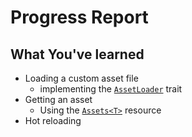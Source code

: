 # Progress Report

## What You've learned

* Loading a custom asset file
  * implementing the [`AssetLoader`](https://docs.rs/bevy/0.15.0-rc.2/bevy/asset/trait.AssetLoader.html) trait
* Getting an asset
  * Using the [`Assets<T>`](https://docs.rs/bevy/0.15.0-rc.2/bevy/asset/struct.Assets.html) resource
* Hot reloading
